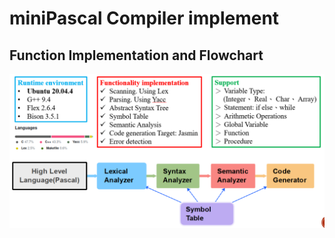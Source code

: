 # miniPascal Compiler implement
## Function Implementation and Flowchart

![This is an alt text.](minipascal.PNG)
